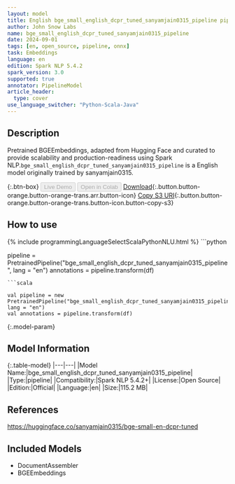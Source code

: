 ```yaml
---
layout: model
title: English bge_small_english_dcpr_tuned_sanyamjain0315_pipeline pipeline BGEEmbeddings from sanyamjain0315
author: John Snow Labs
name: bge_small_english_dcpr_tuned_sanyamjain0315_pipeline
date: 2024-09-01
tags: [en, open_source, pipeline, onnx]
task: Embeddings
language: en
edition: Spark NLP 5.4.2
spark_version: 3.0
supported: true
annotator: PipelineModel
article_header:
  type: cover
use_language_switcher: "Python-Scala-Java"
---
```


## Description

Pretrained BGEEmbeddings, adapted from Hugging Face and curated to provide scalability and production-readiness using Spark NLP.`bge_small_english_dcpr_tuned_sanyamjain0315_pipeline` is a English model originally trained by sanyamjain0315.

{:.btn-box}
<button class="button button-orange" disabled>Live Demo</button>
<button class="button button-orange" disabled>Open in Colab</button>
[Download](https://s3.amazonaws.com/auxdata.johnsnowlabs.com/public/models/bge_small_english_dcpr_tuned_sanyamjain0315_pipeline_en_5.4.2_3.0_1725199118367.zip){:.button.button-orange.button-orange-trans.arr.button-icon}
[Copy S3 URI](s3://auxdata.johnsnowlabs.com/public/models/bge_small_english_dcpr_tuned_sanyamjain0315_pipeline_en_5.4.2_3.0_1725199118367.zip){:.button.button-orange.button-orange-trans.button-icon.button-copy-s3}

## How to use



<div class="tabs-box" markdown="1">
{% include programmingLanguageSelectScalaPythonNLU.html %}
```python

pipeline = PretrainedPipeline("bge_small_english_dcpr_tuned_sanyamjain0315_pipeline", lang = "en")
annotations =  pipeline.transform(df)   

```
```scala

val pipeline = new PretrainedPipeline("bge_small_english_dcpr_tuned_sanyamjain0315_pipeline", lang = "en")
val annotations = pipeline.transform(df)

```
</div>

{:.model-param}
## Model Information

{:.table-model}
|---|---|
|Model Name:|bge_small_english_dcpr_tuned_sanyamjain0315_pipeline|
|Type:|pipeline|
|Compatibility:|Spark NLP 5.4.2+|
|License:|Open Source|
|Edition:|Official|
|Language:|en|
|Size:|115.2 MB|

## References

https://huggingface.co/sanyamjain0315/bge-small-en-dcpr-tuned

## Included Models

- DocumentAssembler
- BGEEmbeddings